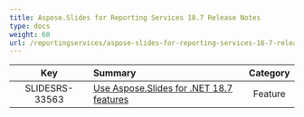 ```yaml
---
title: Aspose.Slides for Reporting Services 18.7 Release Notes
type: docs
weight: 60
url: /reportingservices/aspose-slides-for-reporting-services-18-7-release-notes/
---
```


|**Key** |**Summary** |**Category** |
| :-: | :- | :-: |
|SLIDESRS-33563|[Use Aspose.Slides for .NET 18.7 features](https://docs.aspose.com/display/slidesnet/Aspose.Slides+for+.NET+18.7+Release+Notes)|Feature|

